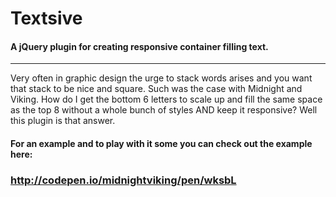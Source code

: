 Textsive
========

#### A jQuery plugin for creating responsive container filling text.
---
Very often in graphic design the urge to stack words arises and you want that stack to be nice and square. Such was the case with Midnight and Viking. How do I get the bottom 6 letters to scale up and fill the same space as the top 8 without a whole bunch of styles AND keep it responsive? Well this plugin is that answer. 

#### For an example and to play with it some you can check out the example here:
### http://codepen.io/midnightviking/pen/wksbL

